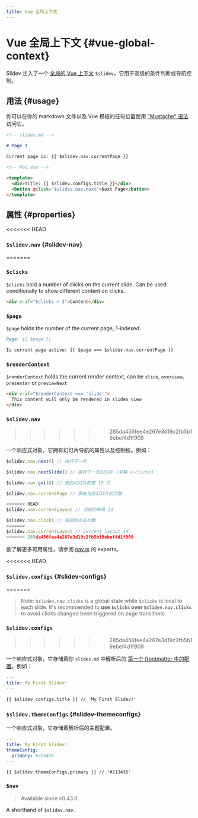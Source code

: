```yaml
---
title: Vue 全局上下文
---
```


# Vue 全局上下文 {#vue-global-context}

Slidev 注入了一个 [全局的 Vue 上下文](https://v3.vuejs.org/api/application-config.html#globalproperties) `$slidev`，它用于高级的条件判断或导航控制。

## 用法 {#usage}

你可以在你的 markdown 文件以及 Vue 模板的任何位置使用 ["Mustache" 语法](https://v3.vuejs.org/guide/template-syntax.html#interpolations) 访问它。

```md
<!-- slides.md -->

# Page 1

Current page is: {{ $slidev.nav.currentPage }}
```

```html
<!-- Foo.vue -->

<template>
  <div>Title: {{ $slidev.configs.title }}</div>
  <button @click="$slidev.nav.next">Next Page</button>
</template>
```

## 属性 {#properties}

<<<<<<< HEAD
### `$slidev.nav` {#slidev-nav}
=======
### `$clicks`

`$clicks` hold a number of clicks on the current slide. Can be used conditionally to show different content on clicks.

```html
<div v-if="$clicks > 3">Content</div>
```

### `$page`

`$page` holds the number of the current page, 1-indexed.

```md
Page: {{ $page }}

Is current page active: {{ $page === $slidev.nav.currentPage }}
```

### `$renderContext`

`$renderContext` holds the current render context, can be `slide`, `overview`, `presenter` or `previewNext`

```md
<div v-if="$renderContext === 'slide'">
  This content will only be rendered in slides view
</div>
```

### `$slidev.nav`
>>>>>>> 285da456fee4e267e3d19c2fb5b19ebef4d1f909

一个响应式对象，它拥有幻灯片导航的属性以及控制权。例如：

```js
$slidev.nav.next() // 执行下一步

$slidev.nav.nextSlide() // 跳转下一张幻灯片 (忽略 v-clicks)

$slidev.nav.go(10) // 去到幻灯片的第 10 页
```

```js
$slidev.nav.currentPage // 获取当前幻灯片的页数

<<<<<<< HEAD
$slidev.nav.currentLayout // 当前的布局 id

$slidev.nav.clicks // 目前的点击次数
=======
$slidev.nav.currentLayout // current layout id
>>>>>>> 285da456fee4e267e3d19c2fb5b19ebef4d1f909
```

欲了解更多可用属性，请参阅 [nav.ts](https://github.com/slidevjs/slidev/blob/main/packages/client/logic/nav.ts) 的 exports。

<<<<<<< HEAD
### `$slidev.configs` {#slidev-configs}
=======
> Note: `$slidev.nav.clicks` is a global state while `$clicks` is local to each slide. It's recommended to **use `$clicks` over `$slidev.nav.clicks`** to avoid clicks changed been triggered on page transitions.

### `$slidev.configs`
>>>>>>> 285da456fee4e267e3d19c2fb5b19ebef4d1f909

一个响应式对象，它存储着你 `slides.md` 中解析后的 [第一个 frontmatter 中的配置](/custom/#frontmatter-configures)。例如：

```yaml
---
title: My First Slidev!
---
```

```
{{ $slidev.configs.title }} // 'My First Slidev!'
```

### `$slidev.themeConfigs` {#slidev-themeconfigs}

一个响应式对象，它存储着解析后的主题配置。

```yaml
---
title: My First Slidev!
themeConfig:
  primary: #213435
---
```

```
{{ $slidev.themeConfigs.primary }} // '#213435'
```

### `$nav`

> Available since v0.43.0

A shorthand of `$slidev.nav`.
